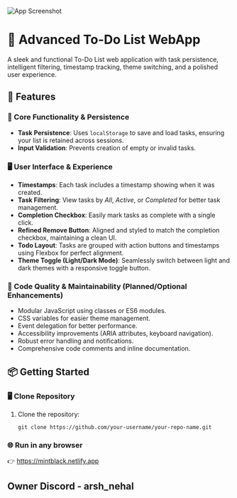 ![App Screenshot](https://drive.google.com/uc?id=1qozWFEE9HX7vMhDL_8VipiVyZo04THqr)
# 📝 Advanced To-Do List WebApp

A sleek and functional To-Do List web application with task persistence, intelligent filtering, timestamp tracking, theme switching, and a polished user experience.

## 🚀 Features

### 🔐 Core Functionality & Persistence
- **Task Persistence**: Uses `localStorage` to save and load tasks, ensuring your list is retained across sessions.
- **Input Validation**: Prevents creation of empty or invalid tasks.

### 🖥️ User Interface & Experience
- **Timestamps**: Each task includes a timestamp showing when it was created.
- **Task Filtering**: View tasks by _All_, _Active_, or _Completed_ for better task management.
- **Completion Checkbox**: Easily mark tasks as complete with a single click.
- **Refined Remove Button**: Aligned and styled to match the completion checkbox, maintaining a clean UI.
- **Todo Layout**: Tasks are grouped with action buttons and timestamps using Flexbox for perfect alignment.
- **Theme Toggle (Light/Dark Mode)**: Seamlessly switch between light and dark themes with a responsive toggle button.

### 🧰 Code Quality & Maintainability (Planned/Optional Enhancements)
- Modular JavaScript using classes or ES6 modules.
- CSS variables for easier theme management.
- Event delegation for better performance.
- Accessibility improvements (ARIA attributes, keyboard navigation).
- Robust error handling and notifications.
- Comprehensive code comments and inline documentation.


## 📦 Getting Started

### 🖥️ Clone Repository
1. Clone the repository:

   ```Git
   git clone https://github.com/your-username/your-repo-name.git
### 🌐 Run in any browser
👉 https://mintblack.netlify.app

## Owner Discord - arsh_nehal
